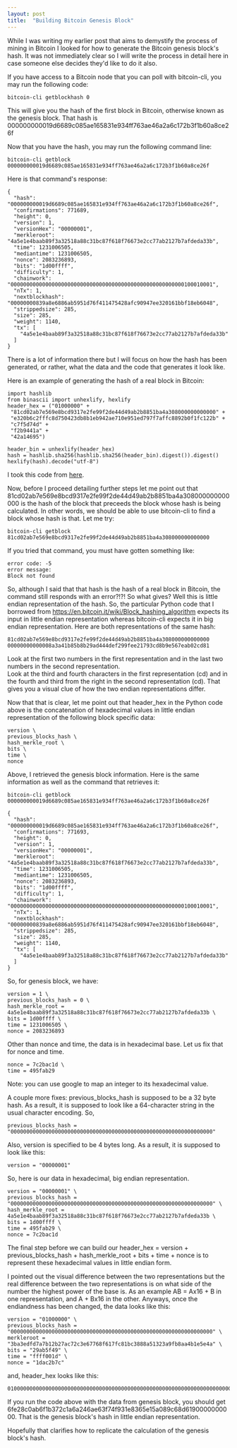 ```yaml
---
layout: post
title:  "Building Bitcoin Genesis Block"
---
```


While I was writing my earlier post that aims to demystify the process of mining in Bitcoin I looked for how to generate the Bitcoin genesis block's hash. It was not immediately clear so I will write the process in detail here in case someone else decides they'd like to do it also.

If you have access to a Bitcoin node that you can poll with bitcoin-cli, you may run the following code:

```
bitcoin-cli getblockhash 0
```

This will give you the hash of the first block in Bitcoin, otherwise known as the genesis block. That hash is 000000000019d6689c085ae165831e934ff763ae46a2a6c172b3f1b60a8ce26f

Now that you have the hash, you may run the following command line:

```
bitcoin-cli getblock 000000000019d6689c085ae165831e934ff763ae46a2a6c172b3f1b60a8ce26f
```

Here is that command's response:

```
{
  "hash": "000000000019d6689c085ae165831e934ff763ae46a2a6c172b3f1b60a8ce26f",
  "confirmations": 771689,
  "height": 0,
  "version": 1,
  "versionHex": "00000001",
  "merkleroot": "4a5e1e4baab89f3a32518a88c31bc87f618f76673e2cc77ab2127b7afdeda33b",
  "time": 1231006505,
  "mediantime": 1231006505,
  "nonce": 2083236893,
  "bits": "1d00ffff",
  "difficulty": 1,
  "chainwork": "0000000000000000000000000000000000000000000000000000000100010001",
  "nTx": 1,
  "nextblockhash": "00000000839a8e6886ab5951d76f411475428afc90947ee320161bbf18eb6048",
  "strippedsize": 285,
  "size": 285,
  "weight": 1140,
  "tx": [
    "4a5e1e4baab89f3a32518a88c31bc87f618f76673e2cc77ab2127b7afdeda33b"
  ]
}
```

There is a lot of information there but I will focus on how the hash has been generated, or rather, what the data and the code that generates it look like.

Here is an example of generating the hash of a real block in Bitcoin:

```
import hashlib
from binascii import unhexlify, hexlify
header_hex = ("01000000" +
 "81cd02ab7e569e8bcd9317e2fe99f2de44d49ab2b8851ba4a308000000000000" +
 "e320b6c2fffc8d750423db8b1eb942ae710e951ed797f7affc8892b0f1fc122b" +
 "c7f5d74d" +
 "f2b9441a" +
 "42a14695")

header_bin = unhexlify(header_hex)
hash = hashlib.sha256(hashlib.sha256(header_bin).digest()).digest()
hexlify(hash).decode("utf-8")
```

I took this code from [here](https://en.bitcoin.it/wiki/Block_hashing_algorithm).

Now, before I proceed detailing further steps let me point out that 81cd02ab7e569e8bcd9317e2fe99f2de44d49ab2b8851ba4a308000000000000 is the hash of the block that preceeds the block whose hash is being calculated. In other words, we should be able to use bitcoin-cli to find a block whose hash is that. Let me try:

```
bitcoin-cli getblock 81cd02ab7e569e8bcd9317e2fe99f2de44d49ab2b8851ba4a308000000000000
```

If you tried that command, you must have gotten something like:

```
error code: -5
error message:
Block not found
```

So, although I said that that hash is the hash of a real block in Bitcoin, the command still responds with an error?!?! So what gives? Well this is little endian representation of the hash. So, the particular Python code that I borrowed from https://en.bitcoin.it/wiki/Block_hashing_algorithm expects its input in little endian representation whereas bitcoin-cli expects it in big endian representation.
Here are both representations of the same hash:

```
81cd02ab7e569e8bcd9317e2fe99f2de44d49ab2b8851ba4a308000000000000
00000000000008a3a41b85b8b29ad444def299fee21793cd8b9e567eab02cd81
```

Look at the first two numbers in the first representation and in the last two numbers in the second representation. \
Look at the third and fourth characters in the first representation (cd) and in the fourth and third from the right in the second representation (cd).
That gives you a visual clue of how the two endian representations differ.

Now that that is clear, let me point out that header_hex in the Python code above is the concatenation of hexadecimal values in little endian representation of the following block specific data:

```
version \
previous_blocks_hash \
hash_merkle_root \
bits \
time \
nonce 
```

Above, I retrieved the genesis block information. Here is the same information as well as the command that retrieves it:

```
bitcoin-cli getblock 000000000019d6689c085ae165831e934ff763ae46a2a6c172b3f1b60a8ce26f

{
  "hash": "000000000019d6689c085ae165831e934ff763ae46a2a6c172b3f1b60a8ce26f",
  "confirmations": 771693,
  "height": 0,
  "version": 1,
  "versionHex": "00000001",
  "merkleroot": "4a5e1e4baab89f3a32518a88c31bc87f618f76673e2cc77ab2127b7afdeda33b",
  "time": 1231006505,
  "mediantime": 1231006505,
  "nonce": 2083236893,
  "bits": "1d00ffff",
  "difficulty": 1,
  "chainwork": "0000000000000000000000000000000000000000000000000000000100010001",
  "nTx": 1,
  "nextblockhash": "00000000839a8e6886ab5951d76f411475428afc90947ee320161bbf18eb6048",
  "strippedsize": 285,
  "size": 285,
  "weight": 1140,
  "tx": [
    "4a5e1e4baab89f3a32518a88c31bc87f618f76673e2cc77ab2127b7afdeda33b"
  ]
}

```

So, for genesis block, we have:

```
version = 1 \
previous_blocks_hash = 0 \
hash_merkle_root = 4a5e1e4baab89f3a32518a88c31bc87f618f76673e2cc77ab2127b7afdeda33b \
bits = 1d00ffff \
time = 1231006505 \
nonce = 2083236893
```

Other than nonce and time, the data is in hexadecimal base. Let us fix that for nonce and time.

```
nonce = 7c2bac1d \
time = 495fab29
```

Note: you can use google to map an integer to its hexadecimal value.

A couple more fixes: previous_blocks_hash is supposed to be a 32 byte hash. As a result, it is supposed to look like a 64-character string in the usual character encoding. So,

```
previous_blocks_hash = "0000000000000000000000000000000000000000000000000000000000000000"
```

Also, version is specified to be 4 bytes long. As a result, it is supposed to look like this:

```
version = "00000001"
```

So, here is our data in hexadecimal, big endian representation.

```
version = "00000001" \
previous_blocks_hash = "0000000000000000000000000000000000000000000000000000000000000000" \
hash_merkle_root = 4a5e1e4baab89f3a32518a88c31bc87f618f76673e2cc77ab2127b7afdeda33b \
bits = 1d00ffff \
time = 495fab29 \
nonce = 7c2bac1d
```

The final step before we can build our header_hex = version + previous_blocks_hash + hash_merkle_root + bits + time + nonce is to represent these hexadecimal values in little endian form.

I pointed out the visual difference between the two representations but the real difference between the two representations is on what side of the number the highest power of the base is. As an example AB = Ax16 + B in one representation, and A + Bx16 in the other. Anyways, once the endiandness has been changed, the data looks like this:

```
version = "01000000" \
previous_blocks_hash = "0000000000000000000000000000000000000000000000000000000000000000" \
merkleroot = "3ba3edfd7a7b12b27ac72c3e67768f617fc81bc3888a51323a9fb8aa4b1e5e4a" \
bits = "29ab5f49" \
time = "ffff001d" \
nonce = "1dac2b7c"
```

and, header_hex looks like this:

```
0100000000000000000000000000000000000000000000000000000000000000000000003ba3edfd7a7b12b27ac72c3e67768f617fc81bc3888a51323a9fb8aa4b1e5e4a29ab5f49ffff001d1dac2b7c
```

If you run the code above with the data from genesis block, you should get 6fe28c0ab6f1b372c1a6a246ae63f74f931e8365e15a089c68d6190000000000. That is the genesis block's hash in little endian representation.

Hopefully that clarifies how to replicate the calculation of the genesis block's hash.
